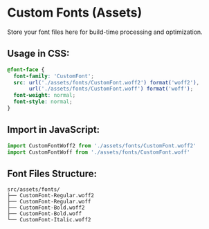 # Custom Fonts (Assets)

Store your font files here for build-time processing and optimization.

## Usage in CSS:
```css
@font-face {
  font-family: 'CustomFont';
  src: url('./assets/fonts/CustomFont.woff2') format('woff2'),
       url('./assets/fonts/CustomFont.woff') format('woff');
  font-weight: normal;
  font-style: normal;
}
```

## Import in JavaScript:
```javascript
import CustomFontWoff2 from './assets/fonts/CustomFont.woff2'
import CustomFontWoff from './assets/fonts/CustomFont.woff'
```

## Font Files Structure:
```
src/assets/fonts/
├── CustomFont-Regular.woff2
├── CustomFont-Regular.woff
├── CustomFont-Bold.woff2
├── CustomFont-Bold.woff
└── CustomFont-Italic.woff2
```
